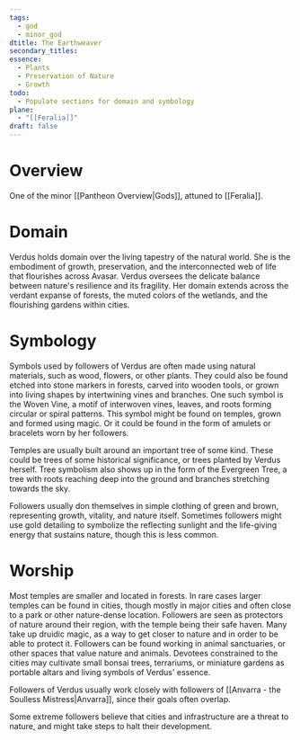 ```yaml
---
tags:
  - god
  - minor_god
dtitle: The Earthweaver
secondary_titles: 
essence:
  - Plants
  - Preservation of Nature
  - Growth
todo:
  - Populate sections for domain and symbology
plane:
  - "[[Feralia]]"
draft: false
---
```

# Overview
One of the minor [[Pantheon Overview|Gods]], attuned to [[Feralia]].
# Domain
Verdus holds domain over the living tapestry of the natural world. She is the embodiment of growth, preservation, and the interconnected web of life that flourishes across Avasar. Verdus oversees the delicate balance between nature's resilience and its fragility. Her domain extends across the verdant expanse of forests, the muted colors of the wetlands, and the flourishing gardens within cities.
# Symbology
Symbols used by followers of Verdus are often made using natural materials, such as wood, flowers, or other plants. They could also be found etched into stone markers in forests, carved into wooden tools, or grown into living shapes by intertwining vines and branches. One such symbol is the Woven Vine, a motif of interwoven vines, leaves, and roots forming circular or spiral patterns. This symbol might be found on temples, grown and formed using magic. Or it could be found in the form of amulets or bracelets worn by her followers.

Temples are usually built around an important tree of some kind. These could be trees of some historical significance, or trees planted by Verdus herself. Tree symbolism also shows up in the form of the Evergreen Tree, a tree with roots reaching deep into the ground and branches stretching towards the sky.

Followers usually don themselves in simple clothing of green and brown, representing growth, vitality, and nature itself. Sometimes followers might use gold detailing to symbolize the reflecting sunlight and the life-giving energy that sustains nature, though this is less common.
# Worship
Most temples are smaller and located in forests. In rare cases larger temples can be found in cities, though mostly in major cities and often close to a park or other nature-dense location. Followers are seen as protectors of nature around their region, with the temple being their safe haven. Many take up druidic magic, as a way to get closer to nature and in order to be able to protect it. Followers can be found working in animal sanctuaries, or other spaces that value nature and animals. Devotees constrained to the cities may cultivate small bonsai trees, terrariums, or miniature gardens as portable altars and living symbols of Verdus' essence.

Followers of Verdus usually work closely with followers of [[Anvarra - the Soulless Mistress|Anvarra]], since their goals often overlap.

Some extreme followers believe that cities and infrastructure are a threat to nature, and might take steps to halt their development.